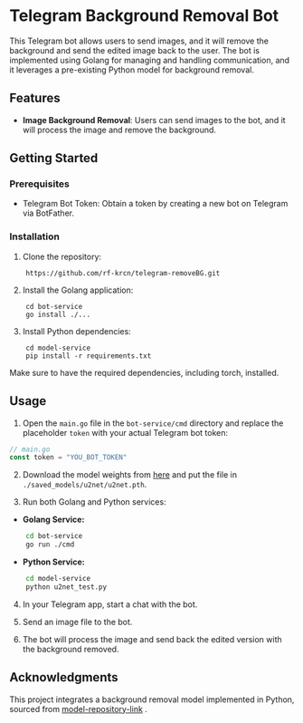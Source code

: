 # Telegram Background Removal Bot

This Telegram bot allows users to send images, and it will remove the background and send the edited image back to the user. The bot is implemented using Golang for managing and handling communication, and it leverages a pre-existing Python model for background removal.

## Features

-   **Image Background Removal**: Users can send images to the bot, and it will process the image and remove the background.
## Getting Started
### Prerequisites

-   Telegram Bot Token: Obtain a token by creating a new bot on Telegram via BotFather.
### Installation

1.  Clone the repository:

```
	https://github.com/rf-krcn/telegram-removeBG.git
```

2.  Install the Golang application:

```
	cd bot-service
	go install ./...
```
3. Install Python dependencies:


```
	cd model-service
	pip install -r requirements.txt
``` 

Make sure to have the required dependencies, including torch, installed.

## Usage  
1. Open the `main.go` file in the `bot-service/cmd` directory and replace the placeholder `token` with your actual Telegram bot token: 
```go 
// main.go 
const token = "YOU_BOT_TOKEN"
```
2. Download the model weights from [here](https://drive.usercontent.google.com/download?id=1ao1ovG1Qtx4b7EoskHXmi2E9rp5CHLcZ&authuser=0) and put the file in `./saved_models/u2net/u2net.pth`.

3. Run both Golang and Python services:

-   **Golang Service:**

```bash
	cd bot-service
	go run ./cmd 
```
-   **Python Service:**
```bash
	cd model-service
	python u2net_test.py
```
4.  In your Telegram app, start a chat with the bot.
    
5.  Send an image file to the bot.

6.  The bot will process the image and send back the edited version with the background removed.
## Acknowledgments
This project integrates a background removal model implemented in Python, sourced from [model-repository-link](https://github.com/xuebinqin/U-2-Net) .
